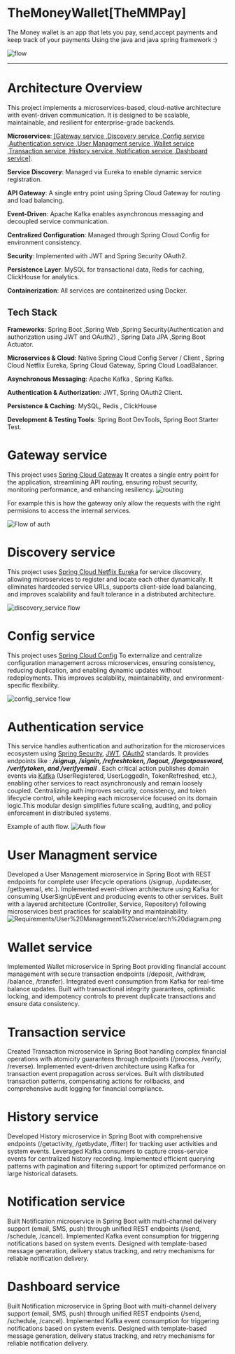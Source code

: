 # TheMoneyWallet[TheMMPay]
The Money wallet is an app that lets you pay, send,accept payments and keep track of your payments Using the java and java spring framework :)


![flow](Requirements/myServices.png)


---
# **Architecture Overview**



This project implements a microservices-based, cloud-native architecture with event-driven communication.
It is designed to be scalable, maintainable, and resilient for enterprise-grade backends.

**Microservices**:<ins> [Gateway service ,Discovery service ,Config service ,Authentication service ,User Managment service ,Wallet service ,Transaction service ,History service ,Notification service ,Dashboard service]</ins>.

**Service Discovery**: Managed via Eureka to enable dynamic service registration.

**API Gateway**: A single entry point using Spring Cloud Gateway for routing and load balancing.

**Event-Driven**: Apache Kafka enables asynchronous messaging and decoupled service communication. 

**Centralized Configuration**: Managed through Spring Cloud Config for environment consistency. 

**Security**: Implemented with JWT and Spring Security OAuth2. 

**Persistence Layer**: MySQL for transactional data, Redis for caching, ClickHouse for analytics. 

**Containerization**: All services are containerized using Docker.

**Tech Stack**
---
**Frameworks**:  Spring Boot ,Spring Web ,Spring Security(Authentication and authorization using JWT and OAuth2) , Spring Data JPA ,Spring Boot Actuator.

**Microservices & Cloud**:  Native Spring Cloud Config Server / Client , Spring Cloud Netflix Eureka, Spring Cloud Gateway, Spring Cloud LoadBalancer. 

**Asynchronous Messaging**:  Apache Kafka , Spring Kafka.

**Authentication & Authorization**:  JWT, Spring OAuth2 Client.

**Persistence & Caching**:  MySQL, Redis , ClickHouse 

**Development & Testing Tools**: Spring Boot DevTools, Spring Boot Starter Test.


# Gateway service
This project uses [Spring Cloud Gateway](https://spring.io/projects/spring-cloud-gateway) It creates a single entry point for the application, streamlining API routing, ensuring robust security, monitoring performance, and enhancing resiliency.
![routing](Requirements/Gateway/routing.png)

For example this is how the gateway only allow the requests with the right permisions to access the internal services.

![Flow of auth](Requirements/Gateway/Flow%20of%20auth.png)


# Discovery service

This project uses [Spring Cloud Netflix Eureka](https://spring.io/projects/spring-cloud-netflix) for service discovery, allowing microservices to register and locate each other dynamically. It eliminates hardcoded service URLs, supports client-side load balancing, and improves scalability and fault tolerance in a distributed architecture.

![discovery_service flow ](Requirements/Discovery%20Service/discovery_service.png)


# Config service

This project uses  [Spring Cloud Config](https://docs.spring.io/spring-cloud-config/docs/current/reference/html/) To externalize and centralize configuration management across microservices, ensuring consistency, reducing duplication, and enabling dynamic updates without redeployments. This improves scalability, maintainability, and environment-specific flexibility.

![config_service flow ](Requirements/Config_Service/configService.png)

# Authentication service 

This service handles authentication and authorization for the microservices ecosystem using [Spring Security](https://spring.io/projects/spring-security), [JWT](https://en.wikipedia.org/wiki/JSON_Web_Token), [OAuth2](https://spring.io/guides/tutorials/spring-boot-oauth2) standards. It provides endpoints like : ***/signup, /signin, /refreshtoken, /logout, /forgotpassword, /verifytoken, and /verifyemail*** . Each critical action publishes domain events via [Kafka](https://kafka.apache.org/) (UserRegistered, UserLoggedIn, TokenRefreshed, etc.), enabling other services to react asynchronously and remain loosely coupled. Centralizing auth improves security, consistency, and token lifecycle control, while keeping each microservice focused on its domain logic.This modular design simplifies future scaling, auditing, and policy enforcement in distributed systems.

Example of auth flow.
![Auth flow](Requirements/Authentication%20service/sys%20arch%20diagram.png)

# User Managment service 
Developed a User Management microservice in Spring Boot with REST endpoints for complete user lifecycle operations (/signup, /updateuser, /getbyemail, etc.). Implemented event-driven architecture using Kafka for consuming UserSignUpEvent and producing events to other services. Built with a layered architecture (Controller, Service, Repository) following microservices best practices for scalability and maintainability.
![Requirements/User%20Management%20service/arch%20diagram.png](https://github.com/MohamedMoubarakHussein/TheMoneyWallet-TheMMPay/blob/main/Requirements/User%20Management%20%20service/arch%20diagram.png)

# Wallet service 
Implemented Wallet microservice in Spring Boot providing financial account management with secure transaction endpoints (/deposit, /withdraw, /balance, /transfer). Integrated event consumption from Kafka for real-time balance updates. Built with transactional integrity guarantees, optimistic locking, and idempotency controls to prevent duplicate transactions and ensure data consistency.

# Transaction service 
Created Transaction microservice in Spring Boot handling complex financial operations with atomicity guarantees through endpoints (/process, /verify, /reverse). Implemented event-driven architecture using Kafka for transaction event propagation across services. Built with distributed transaction patterns, compensating actions for rollbacks, and comprehensive audit logging for financial compliance.

# History service
Developed History microservice in Spring Boot with comprehensive endpoints (/getactivity, /getbydate, /filter) for tracking user activities and system events. Leveraged Kafka consumers to capture cross-service events for centralized history recording. Implemented efficient querying patterns with pagination and filtering support for optimized performance on large historical datasets.

# Notification service
Built Notification microservice in Spring Boot with multi-channel delivery support (email, SMS, push) through unified REST endpoints (/send, /schedule, /cancel). Implemented Kafka event consumption for triggering notifications based on system events. Designed with template-based message generation, delivery status tracking, and retry mechanisms for reliable notification delivery.


# Dashboard service
Built Notification microservice in Spring Boot with multi-channel delivery support (email, SMS, push) through unified REST endpoints (/send, /schedule, /cancel). Implemented Kafka event consumption for triggering notifications based on system events. Designed with template-based message generation, delivery status tracking, and retry mechanisms for reliable notification delivery.
